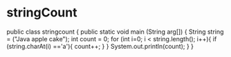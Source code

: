 # stringCount
public class stringcount
{
    public static void main (String arg[])
    {
        String string = ("Java apple cake");
        int count = 0;
        for (int i=0; i < string.length(); i++){
            if (string.charAt(i) =='a'){
                count++;
            }
        }
        System.out.println(count);
    }
}
